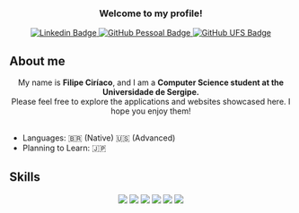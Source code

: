 <link rel="stylesheet" type='text/css' href="https://cdn.jsdelivr.net/gh/devicons/devicon@latest/devicon.min.css" />

<h3 align="center">Welcome to my profile!</h3>

<div align="center">
  <a href="https://www.linkedin.com/in/vilefilipe1/">
    <img src="https://img.shields.io/badge/linkedin-%23323330.svg?style=for-the-badge&logo=linkedin&logoColor=white" alt="Linkedin Badge">
  </a>
  <a href="https://github.com/Vilefilipe1">
    <img src="https://img.shields.io/badge/github-PESSOAL-%23323330.svg?style=for-the-badge&logo=github&logoColor=white" alt="GitHub Pessoal Badge">
  </a>
  <a href="https://github.com/VilefilipeDCOMP">
    <img src="https://img.shields.io/badge/github-UFS-%23323330.svg?style=for-the-badge&logo=github&logoColor=white" alt="GitHub UFS Badge">
  </a>
</div>



## About me

<div align="center">
    My name is <strong> Filipe Ciríaco</strong>, and I am a <strong>Computer Science student at the Universidade de Sergipe.</strong> 
    <br>
    Please feel free to explore the applications and websites showcased here. I hope you enjoy them!
    <br>
</div>

<br>

- Languages: 🇧🇷 (Native) 🇺🇸 (Advanced)
- Planning to Learn: 🇯🇵


## Skills

<div align="center">
  <img align="center" loading="lazy" src="https://img.shields.io/badge/java-%23323330.svg?style=for-the-badge&logo=openjdk&logoColor=white" />
  <img align="center" loading="lazy" src="https://img.shields.io/badge/javascript-%23323330.svg?style=for-the-badge&logo=javascript&logoColor=white" />
  <img align="center" loading="lazy" src="https://img.shields.io/badge/python-%23323330?style=for-the-badge&logo=python&logoColor=white" />
  <img align="center" loading="lazy" src="https://img.shields.io/badge/html5-%23323330.svg?style=for-the-badge&logo=html5&logoColor=white" />
  <img align="center" loading="lazy" src="https://img.shields.io/badge/c-%23323330.svg?style=for-the-badge&logo=c&logoColor=white" />
  <img align="center" loading="lazy" src="https://img.shields.io/badge/Linux-%23323330?style=for-the-badge&logo=linux&logoColor=white" />
</div>
